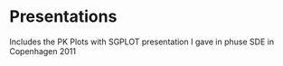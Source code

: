 # Presentations

Includes the PK Plots with SGPLOT presentation I gave in phuse SDE in Copenhagen 2011

